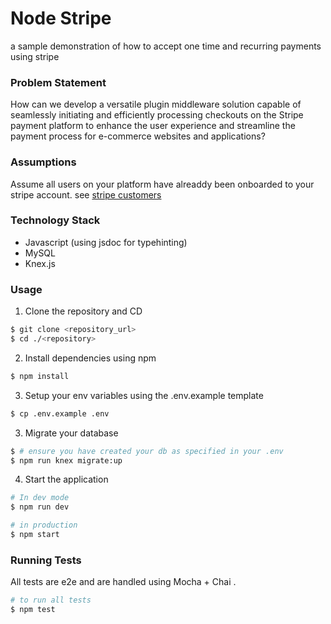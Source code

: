 # Node Stripe

a sample demonstration of how to accept one time and recurring payments using stripe

### Problem Statement

How can we develop a versatile plugin middleware solution capable of seamlessly initiating and efficiently processing checkouts on the Stripe payment platform to enhance the user experience and streamline the payment process for e-commerce websites and applications?

### Assumptions

Assume all users on your platform have alreaddy been onboarded to your stripe account. see [stripe customers](https://stripe.com/docs/billing/customer)

### Technology Stack

- Javascript (using jsdoc for typehinting)
- MySQL
- Knex.js

### Usage

1. Clone the repository and CD

```sh
$ git clone <repository_url>
$ cd ./<repository>
```

2. Install dependencies using npm

```sh
$ npm install
```

3. Setup your env variables using the .env.example template

```sh
$ cp .env.example .env
```

3. Migrate your database

```sh
$ # ensure you have created your db as specified in your .env
$ npm run knex migrate:up
```

4. Start the application

```sh
# In dev mode
$ npm run dev

# in production
$ npm start
```

### Running Tests

All tests are e2e and are handled using Mocha + Chai .

```sh
# to run all tests
$ npm test
```
